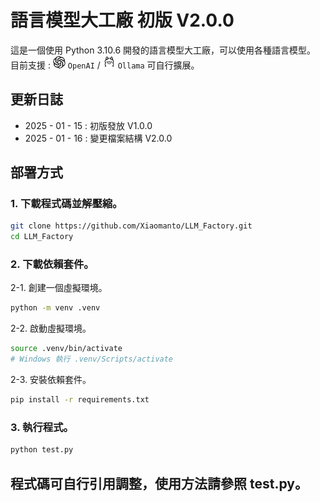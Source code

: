 # 語言模型大工廠 初版 V2.0.0
這是一個使用 Python 3.10.6 開發的語言模型大工廠，可以使用各種語言模型。<br>
目前支援 : <img src="./icons/openai.png" alt="OpenAI" width="20" style="border-radius: 10px;"> ```OpenAI```
/ <img src="./icons/ollama.png" alt="OpenAI" width="20" style="border-radius: 10px;"> ```Ollama``` 可自行擴展。

## 更新日誌
<ul>
    <li>2025 - 01 - 15 : 初版發放 V1.0.0</li>
    <li>2025 - 01 - 16 : 變更檔案結構 V2.0.0</li>
</ul>

## 部署方式
### 1. 下載程式碼並解壓縮。
``` bash
git clone https://github.com/Xiaomanto/LLM_Factory.git
cd LLM_Factory
```
### 2. 下載依賴套件。
2-1. 創建一個虛擬環境。
``` bash
python -m venv .venv
```
2-2. 啟動虛擬環境。
``` bash
source .venv/bin/activate
# Windows 執行 .venv/Scripts/activate
```
2-3. 安裝依賴套件。
``` bash
pip install -r requirements.txt
```
### 3. 執行程式。
``` bash
python test.py
```
## 程式碼可自行引用調整，使用方法請參照 test.py。